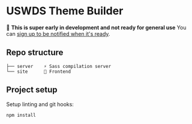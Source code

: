 # USWDS Theme Builder

🚨 **This is super early in development and not ready for general use** You can [sign up to be notified when it's ready](https://forms.gle/adA3KkTjxqHcsH5S8).

## Repo structure

```
├── server    ⚡️ Sass compilation server
└── site      🎨 Frontend
```

## Project setup

Setup linting and git hooks:

```
npm install
```
